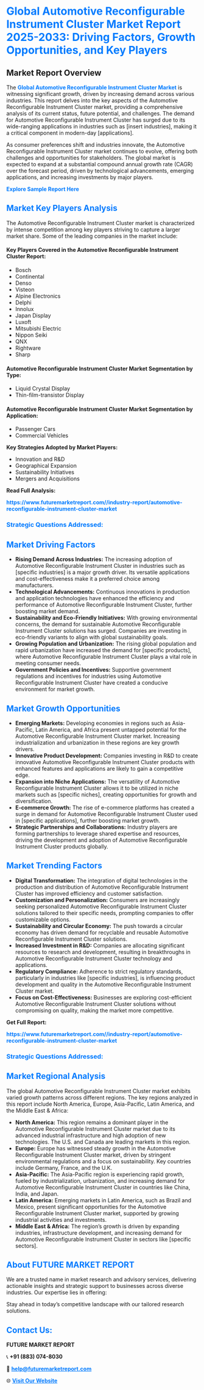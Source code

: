 <h1 style="color: #007BFF;">Global Automotive Reconfigurable Instrument Cluster Market Report 2025-2033: Driving Factors, Growth Opportunities, and Key Players</h1>

<section id="overview">
<h2>Market Report Overview</h2>
<p>The <a href="https://www.futuremarketreport.com//industry-report/automotive-reconfigurable-instrument-cluster-market" style="color: #007BFF; text-decoration: none;"><strong>Global Automotive Reconfigurable Instrument Cluster Market</strong></a> is witnessing significant growth, driven by increasing demand across various industries. This report delves into the key aspects of the Automotive Reconfigurable Instrument Cluster market, providing a comprehensive analysis of its current status, future potential, and challenges. The demand for Automotive Reconfigurable Instrument Cluster has surged due to its wide-ranging applications in industries such as [insert industries], making it a critical component in modern-day [applications].</p>
<p>As consumer preferences shift and industries innovate, the Automotive Reconfigurable Instrument Cluster market continues to evolve, offering both challenges and opportunities for stakeholders. The global market is expected to expand at a substantial compound annual growth rate (CAGR) over the forecast period, driven by technological advancements, emerging applications, and increasing investments by major players.</p>
</section>

<section id="overview">
<p><a href="https://www.futuremarketreport.com//request-sample/reportId=57629" style="color: #007BFF; text-decoration: none;"><strong>Explore Sample Report Here</strong></a></p>
</section>

<section id="key-players">
<h2 style="color: #007BFF;">Market Key Players Analysis</h2>
<p>The Automotive Reconfigurable Instrument Cluster market is characterized by intense competition among key players striving to capture a larger market share. Some of the leading companies in the market include:</p>
<h4>Key Players Covered in the Automotive Reconfigurable Instrument Cluster Report:</h4>
<ul><li>Bosch</li><li>Continental</li><li>Denso</li><li>Visteon</li><li>Alpine Electronics</li><li>Delphi</li><li>Innolux</li><li>Japan Display</li><li>Luxoft</li><li>Mitsubishi Electric</li><li>Nippon Seiki</li><li>QNX</li><li>Rightware</li><li>Sharp</li></ul>
<h4>Automotive Reconfigurable Instrument Cluster Market Segmentation by Type:</h4>
<ul><li>Liquid Crystal Display</li><li>Thin-film-transistor Display</li></ul>

<h4>Automotive Reconfigurable Instrument Cluster Market Segmentation by Application:</h4>
<ul><li>Passenger Cars</li><li>Commercial Vehicles</li></ul>
<p><strong>Key Strategies Adopted by Market Players:</strong></p>
<ul>
<li>Innovation and R&D</li>
<li>Geographical Expansion</li>
<li>Sustainability Initiatives</li>
<li>Mergers and Acquisitions</li>
</ul>
</section>

<section>
<p><strong>Read Full Analysis: </strong></p><a href="https://www.futuremarketreport.com//industry-report/automotive-reconfigurable-instrument-cluster-market" style="color: #007BFF; text-decoration: none;"><strong>https://www.futuremarketreport.com//industry-report/automotive-reconfigurable-instrument-cluster-market</strong></a>
<h3 style="color: #007BFF;">Strategic Questions Addressed:</h3>
</section>

<section id="driving-factors">
<h2 style="color: #007BFF;">Market Driving Factors</h2>
<ul>
<li><strong>Rising Demand Across Industries:</strong> The increasing adoption of Automotive Reconfigurable Instrument Cluster in industries such as [specific industries] is a major growth driver. Its versatile applications and cost-effectiveness make it a preferred choice among manufacturers.</li>
<li><strong>Technological Advancements:</strong> Continuous innovations in production and application technologies have enhanced the efficiency and performance of Automotive Reconfigurable Instrument Cluster, further boosting market demand.</li>
<li><strong>Sustainability and Eco-Friendly Initiatives:</strong> With growing environmental concerns, the demand for sustainable Automotive Reconfigurable Instrument Cluster solutions has surged. Companies are investing in eco-friendly variants to align with global sustainability goals.</li>
<li><strong>Growing Population and Urbanization:</strong> The rising global population and rapid urbanization have increased the demand for [specific products], where Automotive Reconfigurable Instrument Cluster plays a vital role in meeting consumer needs.</li>
<li><strong>Government Policies and Incentives:</strong> Supportive government regulations and incentives for industries using Automotive Reconfigurable Instrument Cluster have created a conducive environment for market growth.</li>
</ul>
</section>

<section id="growth-opportunities">
<h2 style="color: #007BFF;">Market Growth Opportunities</h2>
<ul>
<li><strong>Emerging Markets:</strong> Developing economies in regions such as Asia-Pacific, Latin America, and Africa present untapped potential for the Automotive Reconfigurable Instrument Cluster market. Increasing industrialization and urbanization in these regions are key growth drivers.</li>
<li><strong>Innovative Product Development:</strong> Companies investing in R&D to create innovative Automotive Reconfigurable Instrument Cluster products with enhanced features and applications are likely to gain a competitive edge.</li>
<li><strong>Expansion into Niche Applications:</strong> The versatility of Automotive Reconfigurable Instrument Cluster allows it to be utilized in niche markets such as [specific niches], creating opportunities for growth and diversification.</li>
<li><strong>E-commerce Growth:</strong> The rise of e-commerce platforms has created a surge in demand for Automotive Reconfigurable Instrument Cluster used in [specific applications], further boosting market growth.</li>
<li><strong>Strategic Partnerships and Collaborations:</strong> Industry players are forming partnerships to leverage shared expertise and resources, driving the development and adoption of Automotive Reconfigurable Instrument Cluster products globally.</li>
</ul>
</section>

<section id="trending-factors">
<h2 style="color: #007BFF;">Market Trending Factors</h2>
<ul>
<li><strong>Digital Transformation:</strong> The integration of digital technologies in the production and distribution of Automotive Reconfigurable Instrument Cluster has improved efficiency and customer satisfaction.</li>
<li><strong>Customization and Personalization:</strong> Consumers are increasingly seeking personalized Automotive Reconfigurable Instrument Cluster solutions tailored to their specific needs, prompting companies to offer customizable options.</li>
<li><strong>Sustainability and Circular Economy:</strong> The push towards a circular economy has driven demand for recyclable and reusable Automotive Reconfigurable Instrument Cluster solutions.</li>
<li><strong>Increased Investment in R&D:</strong> Companies are allocating significant resources to research and development, resulting in breakthroughs in Automotive Reconfigurable Instrument Cluster technology and applications.</li>
<li><strong>Regulatory Compliance:</strong> Adherence to strict regulatory standards, particularly in industries like [specific industries], is influencing product development and quality in the Automotive Reconfigurable Instrument Cluster market.</li>
<li><strong>Focus on Cost-Effectiveness:</strong> Businesses are exploring cost-efficient Automotive Reconfigurable Instrument Cluster solutions without compromising on quality, making the market more competitive.</li>
</ul>
</section>

<section>
<p><strong>Get Full Report: </strong></p><a href="https://www.futuremarketreport.com//industry-report/automotive-reconfigurable-instrument-cluster-market" style="color: #007BFF; text-decoration: none;"><strong>https://www.futuremarketreport.com//industry-report/automotive-reconfigurable-instrument-cluster-market</strong></a>
<h3 style="color: #007BFF;">Strategic Questions Addressed:</h3>
</section>


<section id="regional-analysis">
<h2 style="color: #007BFF;">Market Regional Analysis</h2>
<p>The global Automotive Reconfigurable Instrument Cluster market exhibits varied growth patterns across different regions. The key regions analyzed in this report include North America, Europe, Asia-Pacific, Latin America, and the Middle East & Africa:</p>
<ul>
<li><strong>North America:</strong> This region remains a dominant player in the Automotive Reconfigurable Instrument Cluster market due to its advanced industrial infrastructure and high adoption of new technologies. The U.S. and Canada are leading markets in this region.</li>
<li><strong>Europe:</strong> Europe has witnessed steady growth in the Automotive Reconfigurable Instrument Cluster market, driven by stringent environmental regulations and a focus on sustainability. Key countries include Germany, France, and the U.K.</li>
<li><strong>Asia-Pacific:</strong> The Asia-Pacific region is experiencing rapid growth, fueled by industrialization, urbanization, and increasing demand for Automotive Reconfigurable Instrument Cluster in countries like China, India, and Japan.</li>
<li><strong>Latin America:</strong> Emerging markets in Latin America, such as Brazil and Mexico, present significant opportunities for the Automotive Reconfigurable Instrument Cluster market, supported by growing industrial activities and investments.</li>
<li><strong>Middle East & Africa:</strong> The region’s growth is driven by expanding industries, infrastructure development, and increasing demand for Automotive Reconfigurable Instrument Cluster in sectors like [specific sectors].</li>
</ul>
</section>

<footer>
<h2 style="color: #007BFF;">About FUTURE MARKET REPORT</h2>
<p>We are a trusted name in market research and advisory services, delivering actionable insights and strategic support to businesses across diverse industries. Our expertise lies in offering:</p>

<p>Stay ahead in today’s competitive landscape with our tailored research solutions.</p>

<h2 style="color: #007BFF;">Contact Us:</h2>
<p><strong>FUTURE MARKET REPORT</strong></p>
<p>📞 <strong>+91 (883) 074-8030</strong></p>
<p>📧 <strong><a href="mailto:help@futuremarketreport.com" style="color: #007BFF;">help@futuremarketreport.com</a></strong></p>
<p>🌐 <strong><a href="https://www.futuremarketreport.com/" style="color: #007BFF;">Visit Our Website</a></strong></p>
</footer>
